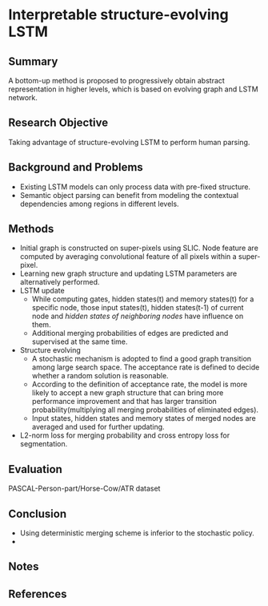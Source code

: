 # Interpretable structure-evolving LSTM
## Summary
A bottom-up method is proposed to progressively obtain abstract representation in higher levels, which is based on evolving graph and LSTM network.
## Research Objective
Taking advantage of structure-evolving LSTM to perform human parsing.
## Background and Problems
- Existing LSTM models can only process data with pre-fixed structure.
- Semantic object parsing can benefit from modeling the contextual dependencies among regions in different levels.
## Methods
- Initial graph is constructed on super-pixels using SLIC. Node feature are computed by averaging convolutional feature of all pixels within a super-pixel.
- Learning new graph structure and updating LSTM parameters are alternatively performed.
-  LSTM update
	- While computing gates, hidden states(t) and memory states(t) for a specific node, those input states(t), hidden states(t-1) of current node and *hidden states of neighboring nodes* have influence on them.
	-  Additional merging probabilities of edges are predicted and supervised at the same time.
- Structure evolving
	- A stochastic mechanism is adopted to find a good graph transition among large search space. The acceptance rate is defined to decide whether a random solution is reasonable.
	- According to the definition of acceptance rate, the model is more likely to accept a new graph structure that can bring more performance improvement and that has larger transition probability(multiplying all merging probabilities of eliminated edges).
	- Input states, hidden states and memory states of merged nodes are averaged and used for further updating.
- L2-norm loss for merging probability and cross entropy loss for segmentation.
## Evaluation
PASCAL-Person-part/Horse-Cow/ATR dataset
## Conclusion
- Using deterministic merging scheme is inferior to the stochastic policy.
- 
## Notes

## References
<!--stackedit_data:
eyJoaXN0b3J5IjpbLTU2MzA2MTAyMSwxMTU2MjQwNzA5LC0xOD
Y4MzM5OTg2LDIxMzcyMDI1NDcsLTQ4NTI0MzIxOCwtMTEwNTUy
NTMyMiw0MjAzNDMzNjYsLTk2ODMzOTQyOSwzNTAyMTgwNzFdfQ
==
-->